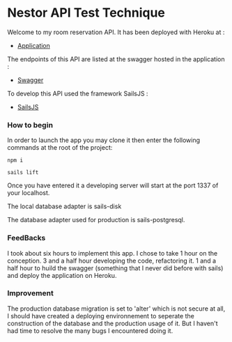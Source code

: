 # Nestor API Test Technique

Welcome to my room reservation API.
It has been deployed with Heroku at :
+ [Application](https://nestorapi.herokuapp.com)

The endpoints of this API are listed at the swagger hosted in the application :
+ [Swagger](https://nestorapi.herokuapp.com/swagger)

To develop this API used the framework SailsJS :
+ [SailsJS](https://sailsjs.com)

### How to begin

In order to launch the app you may clone it then enter the following commands at the root of the project:

`npm i`

`sails lift`

Once you have entered it a developing server will start at the port 1337 of your localhost.

The local database adapter is sails-disk

The database adapter used for production is sails-postgresql.

### FeedBacks

I took about six hours to implement this app.
I chose to take 1 hour on the conception.
3 and a half hour developing the code, refactoring it.
1 and a half hour to huild the swagger (something that I never did before with sails) and deploy the application on Heroku.

### Improvement

The production database migration is set to 'alter' which is not secure at all, I should have created a deploying environnement to seperate the construction of the database and the production usage of it. But I haven't had time to resolve the many bugs I encountered doing it.






